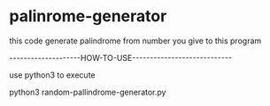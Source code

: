 # palinrome-generator
this code generate palindrome from number you give to this program


--------------------HOW-TO-USE----------------------------

use python3 to execute

python3 random-pallindrome-generator.py

